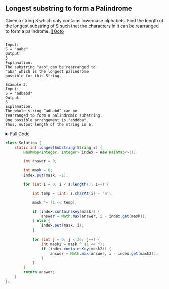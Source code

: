 ## Longest substring to form a Palindrome
Given a string S which only contains lowercase alphabets. Find the length of the longest substring of S such that the characters in it can be rearranged to form a palindrome. [🔗Goto](https://practice.geeksforgeeks.org/problems/longest-substring-whose-character-rearranged-can-form-a-palindrome/1#) 

```Example 1:

Input:
S = "aabe"
Output:
3
Explanation:
The substring "aab" can be rearranged to
"aba" which is the longest palindrome
possible for this String.

Example 2:
Input:
S = "adbabd"
Output:
6
Explanation:
The whole string “adbabd” can be
rearranged to form a palindromic substring.
One possible arrangement is "abddba".
Thus, output length of the string is 6. 

```
<details>
<summary>Full Code</summary>

```java
import java.io.*;
import java.util.*;

class GFG {
    public static void main(String args[]) throws IOException {
        BufferedReader read =
            new BufferedReader(new InputStreamReader(System.in));
        int t = Integer.parseInt(read.readLine());
        while (t-- > 0) {
            String S = read.readLine();
            
            Solution ob = new Solution();
            System.out.println(ob.longestSubstring(S));
        }
    }
}// } Driver Code Ends


//User function Template for Java

class Solution {
    static int longestSubstring(String s) {
        HashMap<Integer, Integer> index = new HashMap<>();

        int answer = 0;

        int mask = 0;
        index.put(mask, -1);

        for (int i = 0; i < s.length(); i++) {

            int temp = (int) s.charAt(i) - 'a';

            mask ^= (1 << temp);

            if (index.containsKey(mask)) {
                answer = Math.max(answer, i - index.get(mask));
            } else {
                index.put(mask, i);
            }

            for (int j = 0; j < 26; j++) {
                int mask2 = mask ^ (1 << j);
                if (index.containsKey(mask2)) {
                    answer = Math.max(answer, i - index.get(mask2));
                }
            }
        }
        return answer;
    }
};
```
</details>

```java
class Solution {
    static int longestSubstring(String s) {
        HashMap<Integer, Integer> index = new HashMap<>();

        int answer = 0;

        int mask = 0;
        index.put(mask, -1);

        for (int i = 0; i < s.length(); i++) {

            int temp = (int) s.charAt(i) - 'a';

            mask ^= (1 << temp);

            if (index.containsKey(mask)) {
                answer = Math.max(answer, i - index.get(mask));
            } else {
                index.put(mask, i);
            }

            for (int j = 0; j < 26; j++) {
                int mask2 = mask ^ (1 << j);
                if (index.containsKey(mask2)) {
                    answer = Math.max(answer, i - index.get(mask2));
                }
            }
        }
        return answer;
    }
};
```
